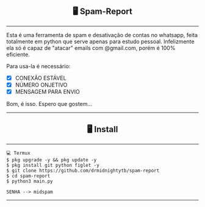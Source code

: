 # <h2 align="center">🖥 Spam-Report</h2>
---------------------------------------------------------------------------

Esta é uma ferramenta de spam e desativação de contas no whatsapp, feita totalmente em
python que serve apenas para estudo pessoal. Infelizmente ela só é capaz de "atacar"
emails com @gmail.com, porém é 100% eficiente.

Para usa-la é necessário:
- [x] CONEXÃO ESTÁVEL
- [x] NÚMERO ONJETIVO 
- [x] MENSAGEM PARA ENVIO

Bom, é isso. Espero que gostem...

---------------------------------------------------------------------------

<h2 align="center">🖥 Install</h2>

---------------------------------------------------------------------------

```
💻 Termux
$ pkg upgrade -y && pkg update -y
$ pkg install git python figlet -y
$ git clone https://github.com/drmidnightytb/spam-report
$ cd spam-report
$ python3 main.py

SENHA --> midspam
```

---------------------------------------------------------------------------
